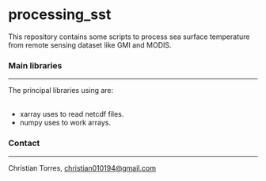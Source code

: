 # processing_sst
This repository contains some scripts to process sea surface temperature from remote sensing dataset like GMI and MODIS.

### Main libraries 
-------------
The principal libraries using are: <br>
<br>
- xarray uses to read netcdf files. <br>
- numpy uses to work arrays. <br>

### Contact
-------------------------
Christian Torres, christian010194@gmail.com 
